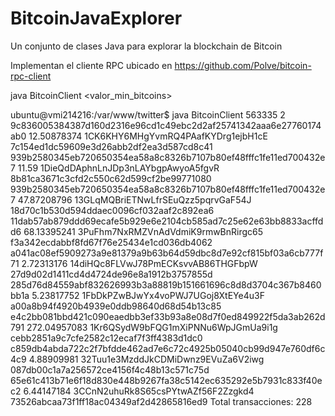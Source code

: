 # BitcoinJavaExplorer
Un conjunto de clases Java para explorar la blockchain de Bitcoin

Implementan el cliente RPC ubicado en https://github.com/Polve/bitcoin-rpc-client

java BitcoinClient <bloque> <valor_min_bitcoins>
  
ubuntu@vmi214216:/var/www/twitter$ java BitcoinClient 563335 2
9c836005384387d160d2316e96cd1c49ebc2d2af25741342aaa6e27760174ab0 12.50878374 1CK6KHY6MHgYvmRQ4PAafKYDrg1ejbH1cE  7c154ed1dc59609e3d26abb2df2ea3d587cd8c41  
939b2580345eb720650354ea58a8c8326b7107b80ef48fffc1fe11ed700432e7 11.59 1DieQdDAphnLnJDp3nLAYbgpAwyoA5fgvR  8b81ca3671c3cfd2c550c62d599cf2be99771080  
939b2580345eb720650354ea58a8c8326b7107b80ef48fffc1fe11ed700432e7 47.87208796 13GLqMQBriETNwLfrSEuQzz5pqrvGaF54J  18d70c1b530d594ddaec0096cf032aaf2c892ea6  
11dab57ab879ddd69ecafe5b929e6e2104cb585ad7c25e62e63bb8833acffdd6 68.13395241 3PuFhm7NxRMZVnAdVdmiK9rmwBnRirgc65  f3a342ecdabbf8fd67f76e25434e1cd036db4062 
a041ac08ef5909273a9e81379a9b63b64d59dbc8d7e92cf815bf03a6cb777f71 2.72313176 14diHQc8FLVwJ78PmECKsvvAB86THGFbpW  27d9d02d1411cd4d4724de96e8a1912b3757855d  
285d76d84559abf832626993b3a88819b151661696c8d8d3704c367b8460bb1a 5.23817752 1FbDkPZwBJwYx4voPWJ7UGoj8XtEYe4u3F  a00a8b94f4920b4939e0ddb98640d68d54b13c85  
e4c2bb081bbd421c090eaedbb3ef33b93a8e08d7f0ed849922f5da3ab262d791 272.04957083 1Kr6QSydW9bFQG1mXiPNNu6WpJGmUa9i1g  cebb2851a9c7cfe2582c12ecaf7f3ff4383d1dc0  
c859db4abda722c2f7bfdde462ad7e6c72c4925b05040cb99d947e760df6c4c9 4.88909981 32Tuu1e3MzddJkCDMiDwnz9EVuZa6V2iwg  087db00c1a7a256572ce4156f4c48b13c571c75d 
65e61c413b71e6f18d830e448b9267fa38c5142ec635292e5b7931c833f40ec2 6.44147184 3CCnN2uhuRk8S65csPYtwAZf56F2Zzgkd4  73526abcaa73f1ff18ac04349af2d42865816ed9 
Total transacciones: 228
  
